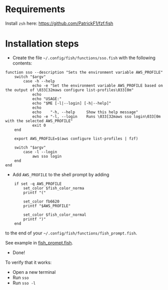 # Requirements

Install `zsh` here: https://github.com/PatrickF1/fzf.fish

# Installation steps

* Create the file `~/.config/fish/functions/sso.fish` with the following contents:

```fish
function sso --description "Sets the environment variable AWS_PROFILE"
    switch "$argv"
        case -h --help
            echo -e "Set the environment variable AWS_PROFILE based on the output of \033[32maws configure list-profiles\033[0m"
            echo
            echo "USAGE:"
            echo "$ME [-l|--login] [-h|--help]"
            echo
            echo    "-h, --help     Show this help message"
            echo -e "-l, --login    Runs \033[32maws sso login\033[0m with the selected AWS_PROFILE"
            exit 0
    end

    export AWS_PROFILE=$(aws configure list-profiles | fzf)

    switch "$argv"
        case -l --login
            aws sso login
    end
end
```

* Add `AWS_PROFILE`  to the shell prompt by adding

```fish
    if set -q AWS_PROFILE
        set_color $fish_color_norma
        printf "("

        set_color fb6620
        printf "$AWS_PROFILE"

        set_color $fish_color_normal
        printf ")"
    end
```

to the end of your `~/.config/fish/functions/fish_prompt.fish`.

See example in [fish_prompt.fish](fish_prompt.fish).

* Done!

To verify that it works:

* Open a new terminal
* Run `sso`
* Run `sso -l`

